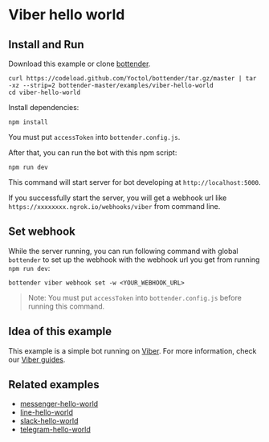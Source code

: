 # Viber hello world

## Install and Run

Download this example or clone [bottender](https://github.com/Yoctol/bottender).

```
curl https://codeload.github.com/Yoctol/bottender/tar.gz/master | tar -xz --strip=2 bottender-master/examples/viber-hello-world
cd viber-hello-world
```

Install dependencies:

```
npm install
```

You must put `accessToken` into `bottender.config.js`.

After that, you can run the bot with this npm script:

```
npm run dev
```

This command will start server for bot developing at `http://localhost:5000`.

If you successfully start the server, you will get a webhook url like `https://xxxxxxxx.ngrok.io/webhooks/viber` from command line.

## Set webhook

While the server running, you can run following command with global `bottender` to set up the webhook with the webhook url you get from running `npm run dev`:

```
bottender viber webhook set -w <YOUR_WEBHOOK_URL>
```

> Note: You must put `accessToken` into `bottender.config.js` before running this command.

## Idea of this example

This example is a simple bot running on [Viber](https://www.viber.com/).
For more information, check our [Viber guides](https://bottender.js.org/docs/Platforms-Viber).

## Related examples

- [messenger-hello-world](../messenger-hello-world)
- [line-hello-world](../line-hello-world)
- [slack-hello-world](../slack-hello-world)
- [telegram-hello-world](../telegram-hello-world)
